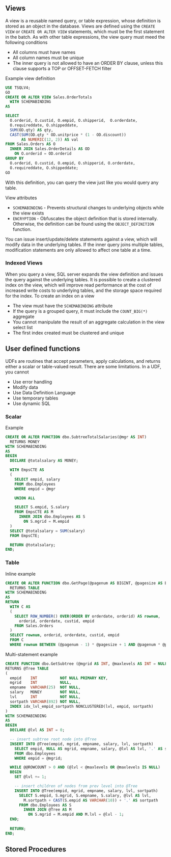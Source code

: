 ## Views
A view is a reusable named query, or table expression, whose definition is stored as an object in the database.  Views are defined using the `CREATE VIEW` or `CREATE OR ALTER VIEW` statements, which must be the first statement in the batch.  As with other table expressions, the view query must meed the following conditions
- All columns must have names
- All column names must be unique
- The inner query is not allowed to have an ORDER BY clause, unless this clause supports a TOP or OFFSET-FETCH filter

Example view definition
```sql
USE TSQLV4;
GO
CREATE OR ALTER VIEW Sales.OrderTotals
  WITH SCHEMABINDING
AS

SELECT
  O.orderid, O.custid, O.empid, O.shipperid,  O.orderdate,
  O.requireddate, O.shippeddate,
  SUM(OD.qty) AS qty,
  CAST(SUM(OD.qty * OD.unitprice * (1 - OD.discount))
       AS NUMERIC(12, 2)) AS val
FROM Sales.Orders AS O
  INNER JOIN Sales.OrderDetails AS OD
    ON O.orderid = OD.orderid
GROUP BY
  O.orderid, O.custid, O.empid, O.shipperid, O.orderdate,
  O.requireddate, O.shippeddate;
GO
```
With this definition, you can query the view just like you would query any table.  

View attributes
- `SCHEMABINDING` - Prevents structural changes to underlying objects while the view exists
- `ENCRYPTION` - Obfuscates the object definition that is stored internally.  Otherwise, the definition can be found using the  `OBJECT_DEFINITION` function.

You can issue insert/update/delete statements against a view, which will modify data in the underlying tables.  If the inner query joins multiple tables, modification statements are only allowed to affect one table at a time.

### Indexed Views
When you query a view, SQL server expands the view definition and issues the query against the underlying tables.  It is possible to create a clustered index on the view, which will improve read performance at the cost of increased write costs to underlying tables, and the storage space required for the index.  To create an index on a view
- The view must have the `SCHEMABINDING` attribute
- If the query is a grouped query, it must include the `COUNT_BIG(*)` aggregate
- You cannot manipulate the result of an aggregate calculation in the view select list
- The first index created must be clustered and unique

## User defined functions
UDFs are routines that accept parameters, apply calculations, and returns either a scalar or table-valued result.  There are some limitations.  In a UDF, you cannot
- Use error handling
- Modify data
- Use Data Definition Language
- Use temporary tables
- Use dynamic SQL

### Scalar
Example
```sql
CREATE OR ALTER FUNCTION dbo.SubtreeTotalSalaries(@mgr AS INT)
  RETURNS MONEY
WITH SCHEMABINDING
AS
BEGIN
  DECLARE @totalsalary AS MONEY;

  WITH EmpsCTE AS
  (
    SELECT empid, salary
    FROM dbo.Employees
    WHERE empid = @mgr

    UNION ALL

    SELECT S.empid, S.salary
    FROM EmpsCTE AS M
      INNER JOIN dbo.Employees AS S
        ON S.mgrid = M.empid
  )
  SELECT @totalsalary = SUM(salary)
  FROM EmpsCTE;

  RETURN @totalsalary;
END;
```
### Table
Inline example
```sql
CREATE OR ALTER FUNCTION dbo.GetPage(@pagenum AS BIGINT, @pagesize AS BIGINT)
  RETURNS TABLE
WITH SCHEMABINDING
AS
RETURN
  WITH C AS
  (
    SELECT ROW_NUMBER() OVER(ORDER BY orderdate, orderid) AS rownum,
      orderid, orderdate, custid, empid
    FROM Sales.Orders
  )
  SELECT rownum, orderid, orderdate, custid, empid
  FROM C
  WHERE rownum BETWEEN (@pagenum - 1) * @pagesize + 1 AND @pagenum * @pagesize;
```

Multi-statement example
```sql
CREATE FUNCTION dbo.GetSubtree (@mgrid AS INT, @maxlevels AS INT = NULL)
RETURNS @Tree TABLE
(
  empid    INT          NOT NULL PRIMARY KEY,
  mgrid    INT          NULL,
  empname  VARCHAR(25)  NOT NULL,
  salary   MONEY        NOT NULL,
  lvl      INT          NOT NULL,
  sortpath VARCHAR(892) NOT NULL,
  INDEX idx_lvl_empid_sortpath NONCLUSTERED(lvl, empid, sortpath)
)
WITH SCHEMABINDING
AS
BEGIN
  DECLARE @lvl AS INT = 0;

  -- insert subtree root node into @Tree
  INSERT INTO @Tree(empid, mgrid, empname, salary, lvl, sortpath)
    SELECT empid, NULL AS mgrid, empname, salary, @lvl AS lvl, '.' AS sortpath
    FROM dbo.Employees
    WHERE empid = @mgrid;

  WHILE @@ROWCOUNT > 0 AND (@lvl < @maxlevels OR @maxlevels IS NULL)
  BEGIN
    SET @lvl += 1;

    -- insert children of nodes from prev level into @Tree
    INSERT INTO @Tree(empid, mgrid, empname, salary, lvl, sortpath)
      SELECT S.empid, S.mgrid, S.empname, S.salary, @lvl AS lvl,
        M.sortpath + CAST(S.empid AS VARCHAR(10)) + '.' AS sortpath
      FROM dbo.Employees AS S
        INNER JOIN @Tree AS M
          ON S.mgrid = M.empid AND M.lvl = @lvl - 1;
  END;
  
  RETURN;
END;
```
## Stored Procedures